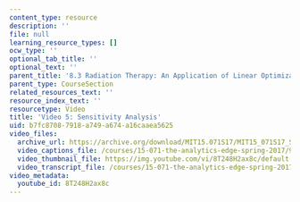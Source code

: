 ```yaml
---
content_type: resource
description: ''
file: null
learning_resource_types: []
ocw_type: ''
optional_tab_title: ''
optional_text: ''
parent_title: '8.3 Radiation Therapy: An Application of Linear Optimization '
parent_type: CourseSection
related_resources_text: ''
resource_index_text: ''
resourcetype: Video
title: 'Video 5: Sensitivity Analysis'
uid: b7fc8708-7918-a749-a674-a16caaea5625
video_files:
  archive_url: https://archive.org/download/MIT15.071S17/MIT15_071S17_Session_8.3.09_300k.mp4
  video_captions_file: /courses/15-071-the-analytics-edge-spring-2017/9b77165943065e3faf90e4a64e2df0ca_8T248H2ax8c.vtt
  video_thumbnail_file: https://img.youtube.com/vi/8T248H2ax8c/default.jpg
  video_transcript_file: /courses/15-071-the-analytics-edge-spring-2017/6a7744396a870e478ef57585c41ec838_8T248H2ax8c.pdf
video_metadata:
  youtube_id: 8T248H2ax8c
---
```

